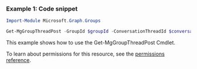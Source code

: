 ### Example 1: Code snippet

```powershellImport-Module Microsoft.Graph.Groups

Get-MgGroupThreadPost -GroupId $groupId -ConversationThreadId $conversationThreadId
```
This example shows how to use the Get-MgGroupThreadPost Cmdlet.
To learn about permissions for this resource, see the [permissions reference](/graph/permissions-reference).

